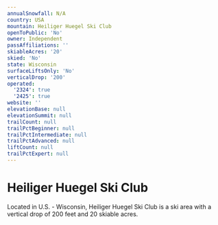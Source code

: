 ```yaml
---
annualSnowfall: N/A
country: USA
mountain: Heiliger Huegel Ski Club
openToPublic: 'No'
owner: Independent
passAffiliations: ''
skiableAcres: '20'
skied: 'No'
state: Wisconsin
surfaceLiftsOnly: 'No'
verticalDrop: '200'
operated:
  '2324': true
  '2425': true
website: ''
elevationBase: null
elevationSummit: null
trailCount: null
trailPctBeginner: null
trailPctIntermediate: null
trailPctAdvanced: null
liftCount: null
trailPctExpert: null
---
```



# Heiliger Huegel Ski Club

Located in U.S. - Wisconsin, Heiliger Huegel Ski Club is a ski area with a vertical drop of 200 feet and 20 skiable acres.
